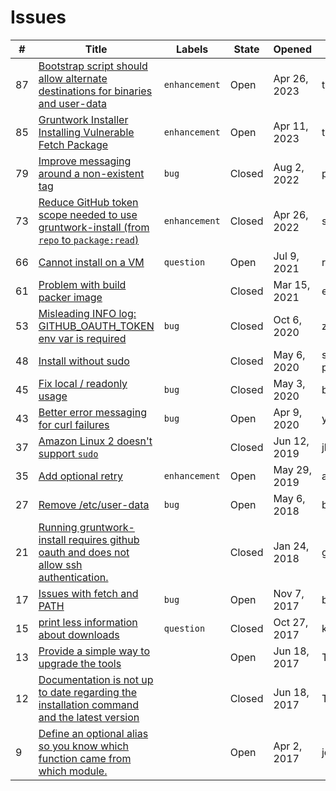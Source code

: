 # Issues

\# | Title | Labels | State | Opened | Author
---|-------|--------|--------|--------|-------
87 | [Bootstrap script should allow alternate destinations for binaries and user-data](https://github.com/terraform-modules-krish/gruntwork-installer/blob/main/.github/ISSUES/87.md) |  `enhancement`  | Open | Apr 26, 2023 | thinkmassive
85 | [Gruntwork Installer Installing Vulnerable Fetch Package](https://github.com/terraform-modules-krish/gruntwork-installer/blob/main/.github/ISSUES/85.md) |  `enhancement`  | Open | Apr 11, 2023 | trsreagan3
79 | [Improve messaging around a non-existent tag](https://github.com/terraform-modules-krish/gruntwork-installer/blob/main/.github/ISSUES/79.md) |  `bug`  | Closed | Aug 2, 2022 | pete0emerson
73 | [Reduce GitHub token scope needed to use gruntwork-install (from `repo` to `package:read`)](https://github.com/terraform-modules-krish/gruntwork-installer/blob/main/.github/ISSUES/73.md) |  `enhancement`  | Closed | Apr 26, 2022 | singhprd
66 | [Cannot install on a VM](https://github.com/terraform-modules-krish/gruntwork-installer/blob/main/.github/ISSUES/66.md) |  `question`  | Open | Jul 9, 2021 | rhoboat
61 | [Problem with build packer image](https://github.com/terraform-modules-krish/gruntwork-installer/blob/main/.github/ISSUES/61.md) |  | Closed | Mar 15, 2021 | es1o
53 | [Misleading INFO log: GITHUB_OAUTH_TOKEN env var is required ](https://github.com/terraform-modules-krish/gruntwork-installer/blob/main/.github/ISSUES/53.md) |  `bug`  | Closed | Oct 6, 2020 | zackproser
48 | [Install without sudo](https://github.com/terraform-modules-krish/gruntwork-installer/blob/main/.github/ISSUES/48.md) |  | Closed | May 6, 2020 | sushant-pradhan
45 | [Fix local / readonly usage](https://github.com/terraform-modules-krish/gruntwork-installer/blob/main/.github/ISSUES/45.md) |  `bug`  | Closed | May 3, 2020 | brikis98
43 | [Better error messaging for curl failures](https://github.com/terraform-modules-krish/gruntwork-installer/blob/main/.github/ISSUES/43.md) |  `bug`  | Open | Apr 9, 2020 | yorinasub17
37 | [Amazon Linux 2 doesn't support `sudo`](https://github.com/terraform-modules-krish/gruntwork-installer/blob/main/.github/ISSUES/37.md) |  | Closed | Jun 12, 2019 | jknsware
35 | [Add optional retry](https://github.com/terraform-modules-krish/gruntwork-installer/blob/main/.github/ISSUES/35.md) |  `enhancement`  | Open | May 29, 2019 | autero1
27 | [Remove /etc/user-data](https://github.com/terraform-modules-krish/gruntwork-installer/blob/main/.github/ISSUES/27.md) |  `bug`  | Open | May 6, 2018 | brikis98
21 | [Running gruntwork-install requires github oauth and does not allow ssh authentication.  ](https://github.com/terraform-modules-krish/gruntwork-installer/blob/main/.github/ISSUES/21.md) |  | Closed | Jan 24, 2018 | ghost
17 | [Issues with fetch and PATH](https://github.com/terraform-modules-krish/gruntwork-installer/blob/main/.github/ISSUES/17.md) |  `bug`  | Open | Nov 7, 2017 | brikis98
15 | [print less information about downloads](https://github.com/terraform-modules-krish/gruntwork-installer/blob/main/.github/ISSUES/15.md) |  `question`  | Closed | Oct 27, 2017 | kevinburkeotto
13 | [Provide a simple way to upgrade the tools](https://github.com/terraform-modules-krish/gruntwork-installer/blob/main/.github/ISSUES/13.md) |  | Open | Jun 18, 2017 | ThierryAbalea
12 | [Documentation is not up to date regarding the installation command and the latest version](https://github.com/terraform-modules-krish/gruntwork-installer/blob/main/.github/ISSUES/12.md) |  | Closed | Jun 18, 2017 | ThierryAbalea
9 | [Define an optional alias so you know which function came from which module.](https://github.com/terraform-modules-krish/gruntwork-installer/blob/main/.github/ISSUES/9.md) |  | Open | Apr 2, 2017 | josh-padnick

